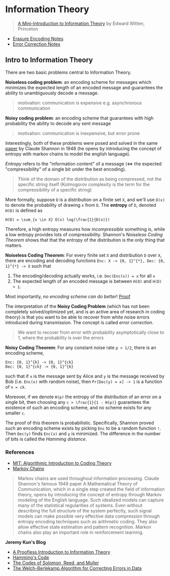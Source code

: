 # Information Theory

> [A Mini-Introduction to Information Theory](https://arxiv.org/pdf/1805.11965.pdf) by Edward Witten, Princeton

* [Erasure Encoding Notes](./ErasureEncoding.md)
* [Error Correction Notes](./ErrorCorrection.md)

## Intro to Information Theory

There are two basic problems central to Information Theory.

**Noiseless coding problem**: an encoding scheme for messages which minimizes the expected length of an encoded message and guarantees the ability to unambiguously decode a message.

> motivation: communication is expensive e.g. asynchronous communication

**Noisy coding problem**: an encoding scheme that guarantees with high probability the ability to decode any sent message

> motivation: communication is inexpensive, but error prone

Interestingly, both of these problems were posed and solved in the same [paper](https://en.wikipedia.org/wiki/A_Mathematical_Theory_of_Communication) by Claude Shannon in 1948 (he opens by introducing the concept of entropy with markov chains to model the english language).

*Entropy* refers to the "information content" of a message (<=> the expected "compressibility" of a single bit under the best encoding). 

> Think of the domain of the distribution as being compressed, not the specific string itself (Kolmogorov complexity is the term for the compressibility of a specific string)

More formally, suppose `D` is a distribution on a finite set `X`, and we'll use `D(x)` to denote the probability of drawing `x` from `D`. The **entropy** of `D`, denoted `H(D)` is defined as 

```
H(D) = \sum_{x \in X} D(x) log(\frac{1}{D(x)})
```

Therefore, a high entropy measures how *incompressible* something is, while a low entropy provides lots of compressibility. Shannon's *Noiseless Coding Theorem* shows that that the entropy of the distribution is the only thing that matters.

**Noiseless Coding Theorem**: For every finite set `X` and distribution `D` over `X`, there are encoding and decoding functions `Enc: X -> {0, 1}^{*}, Dec: {0, 1}^{*} -> X` such that
1. The encoding/decoding actually works, i.e. `Dec(Enc(x)) = x` for all `x`
2. The expected length of an encoded message is between `H(D)` and `H(D) + 1`.

Most importantly, *no encoding scheme can do better*! [Proof](https://en.wikipedia.org/wiki/Shannon%27s_source_coding_theorem)

The interpretation of the **Noisy Coding Problem** (which has not been completely solved/optimized yet, and is an active area of research in coding theory) is that you want to be able to recover from white noise errors introduced during transmission. The concept is called *error correction*.

> We want to recover from error with probability asymptotically close to 1, where the probability is over the errors

**Noisy Coding Theorem**: For any constant noise rate `p < 1/2`, there is an encoding scheme,

```
Enc: {0, 1}^{k} -> {0, 1}^{ck}
Dec: {0, 1}^{ck} -> {0, 1}^{k}
```

such that if `x` is the message sent by Alice and `y` is the message received by Bob (i.e. `Enc(x)` with random noise), then `Pr[Dec(y) = x] -> 1` is a function of `n = ck`.

Moreover, if we denote `H(p)` the entropy of the distribution of an error on a single bit, then choosing any `c > \frac{1}{1 - H(p)}` guarantees the existence of such an encoding scheme, and no scheme exists for any smaller `c`.

The proof of this theorem is probabilistic. Specifically, Shannon proved such an encoding scheme exists by picking `Enc` to be a random function `!`. Then `Dec(y)` finds `Enc(x)` and `y` is minimized. The difference in the number of bits is called the *Hamming distance*.

### References
* [MIT: Algorithmic Introduction to Coding Theory](http://people.csail.mit.edu/madhu/FT01/)
* [Markov Chains](https://en.wikipedia.org/wiki/Markov_chain#Information_and_computer_science)

> Markov chains are used throughout information processing. Claude Shannon's famous 1948 paper A Mathematical Theory of Communication, which in a single step created the field of information theory, opens by introducing the concept of entropy through Markov modeling of the English language. Such idealized models can capture many of the statistical regularities of systems. Even without describing the full structure of the system perfectly, such signal models can make possible very effective data compression through entropy encoding techniques such as arithmetic coding. They also allow effective state estimation and pattern recognition. Markov chains also play an important role in reinforcement learning.

**Jeremy Kun's Blog**
* [A Proofless Introduction to Information Theory](https://jeremykun.com/2015/02/16/a-proofless-introduction-to-information-theory/)
* [Hamming's Code](https://jeremykun.com/2015/03/02/hammings-code/) 
* [The Codes of Solomon, Reed, and Muller](https://jeremykun.com/2015/03/23/the-codes-of-solomon-reed-and-muller/)
* [The Welch-Berlekamp Algorithm for Correcting Errors in Data](https://jeremykun.com/2015/09/07/welch-berlekamp/)